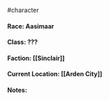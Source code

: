 #character

#### Race: Aasimaar

#### Class: ???

#### Faction: [[Sinclair]]

#### Current Location: [[Arden City]]
#### Notes:
